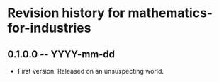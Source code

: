 # Revision history for mathematics-for-industries

## 0.1.0.0 -- YYYY-mm-dd

* First version. Released on an unsuspecting world.
